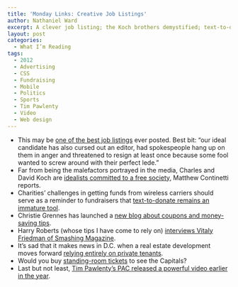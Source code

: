 ```yaml
---
title: 'Monday Links: Creative Job Listings'
author: Nathaniel Ward
excerpt: A clever job listing; the Koch brothers demystified; text-to-donate as an immature technology; real estate without a government tenant; and more.
layout: post
categories:
  - What I’m Reading
tags:
  - 2012
  - Advertising
  - CSS
  - Fundraising
  - Mobile
  - Politics
  - Sports
  - Tim Pawlenty
  - Video
  - Web design
---
```

  * This may be [one of the best job listings][1] ever posted. Best bit: “our ideal candidate has also cursed out an editor, had spokespeople hang up on them in anger and threatened to resign at least once because some fool wanted to screw around with their perfect lede.”
  * Far from being the malefactors portrayed in the media, Charles and David Koch are [idealists committed to a free society][2], Matthew Continetti reports.
  * Charities’ challenges in getting funds from wireless carriers should serve as a reminder to fundraisers that [text-to-donate remains an immature tool][3].
  * Christie Grennes has launched a [new blog about coupons and money-saving tips][4].
  * Harry Roberts (whose tips I have come to rely on) [interviews Vitaly Friedman of Smashing Magazine][5].
  * It’s sad that it makes news in D.C. when a real estate development moves forward [relying entirely on private tenants][6].
  * Would you buy [standing-room tickets][7] to see the Capitals?
  * Last but not least, [Tim Pawlenty’s PAC released a powerful video earlier in the year](www.youtube.com/watch?v=YfkNEq1XioE).

 [1]: http://afewtastefulsnaps.wordpress.com/2011/03/14/award-winning-journalism-job-post/
 [2]: http://www.weeklystandard.com/articles/paranoid-style-liberal-politics_555525.html?nopager%3D1
 [3]: http://www.networkworld.com/community/blog/wireless-carriers-delay-paying-japans-text-give-donations
 [4]: http://hootanddollar.blogspot.com/
 [5]: http://csswizardry.com/in-focus/vitaly-friedman/
 [6]: http://www.washingtoncitypaper.com/blogs/housingcomplex/2011/03/24/who-needs-the-feds-when-youve-got-andy-shallal/
 [7]: http://www.washingtonpost.com/blogs/dc-sports-bog/post/caps-offer-standing-room-only-season-tickets/2011/03/22/AB10iVAB_blog.html